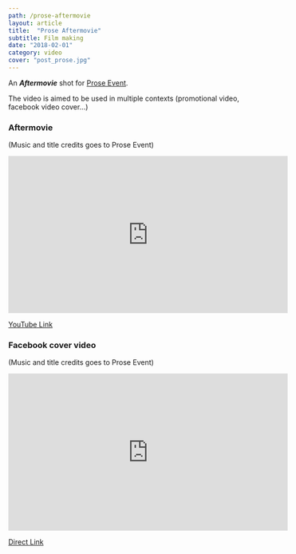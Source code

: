 ```yaml
---
path: /prose-aftermovie
layout: article
title:  "Prose Aftermovie"
subtitle: Film making
date: "2018-02-01"
category: video
cover: "post_prose.jpg"
---
```


An __*Aftermovie*__ shot for [Prose Event](https://www.facebook.com/Prose.Event/).

The video is aimed to be used in multiple contexts (promotional video, facebook video cover...)


### Aftermovie
(Music and title credits goes to Prose Event)

<iframe src="https://www.facebook.com/plugins/video.php?href=https%3A%2F%2Fwww.facebook.com%2FProse.Event%2Fvideos%2F414386372317385%2F&show_text=0&width=560" width="560" height="315"  scrolling="no" frameborder="0" allowFullScreen="true"></iframe>

[YouTube Link](https://www.youtube.com/watch?v=1uesF5tLMVo)

### Facebook cover video
(Music and title credits goes to Prose Event)

<iframe src="https://www.facebook.com/plugins/video.php?href=https%3A%2F%2Fwww.facebook.com%2FProse.Event%2Fvideos%2F414330538989635%2F&show_text=0&width=560" width="560" height="315"  scrolling="no" frameborder="0" allowFullScreen="true"></iframe>

[Direct Link](https://www.facebook.com/Prose.Event/videos/414330538989635/)
